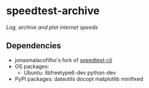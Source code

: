 speedtest-archive
=================

_Log, archive and plot internet speeds_

Dependencies
------------

- jonasmalacofilho's fork of [speedtest-cli]
- OS packages:
   - Ubuntu: libfreetype6-dev python-dev
- PyPI packages: dateutils docopt matplotlib minifixed

[speedtest-cli]: https://github.com/jonasmalacofilho/speedtest-cli

